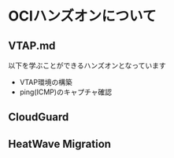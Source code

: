# OCIハンズオンについて

## VTAP.md
以下を学ぶことができるハンズオンとなっています
- VTAP環境の構築
- ping(ICMP)のキャプチャ確認

## CloudGuard

## HeatWave Migration
